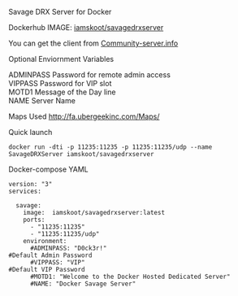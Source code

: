 Savage DRX Server for Docker

Dockerhub IMAGE:  [iamskoot/savagedrxserver](https://hub.docker.com/r/iamskoot/savagedrxserver)

You can get the client from  [Community-server.info](https://community-server.info/client/drx)

Optional Enviornment Variables

ADMINPASS   Password for remote admin access  
VIPPASS     Password for VIP slot  
MOTD1       Message of the Day line  
NAME        Server Name  


Maps Used
http://fa.ubergeekinc.com/Maps/

Quick launch
```
docker run -dti -p 11235:11235 -p 11235:11235/udp --name SavageDRXServer iamskoot/savagedrxserver
```

Docker-compose YAML

```
version: "3"
services:

  savage:
    image:  iamskoot/savagedrxserver:latest
    ports:
      - "11235:11235"
      - "11235:11235/udp"
    environment:
      #ADMINPASS: "D0ck3r!"                                     #Default Admin Password
      #VIPPASS: "VIP"                                           #Default VIP Password
      #MOTD1: "Welcome to the Docker Hosted Dedicated Server"
      #NAME: "Docker Savage Server"
```
    
